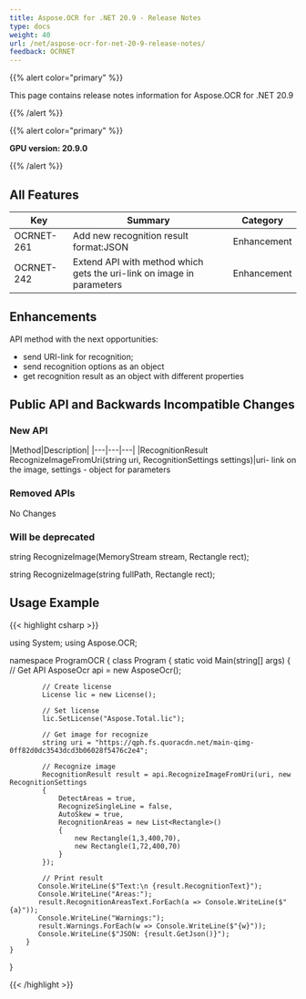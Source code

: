 ```yaml
---
title: Aspose.OCR for .NET 20.9 - Release Notes
type: docs
weight: 40
url: /net/aspose-ocr-for-net-20-9-release-notes/
feedback: OCRNET
---
```


{{% alert color="primary" %}}

This page contains release notes information for Aspose.OCR for .NET 20.9

{{% /alert %}}

{{% alert color="primary" %}}

**GPU version: 20.9.0**

{{% /alert %}}

## All Features

|Key|Summary|Category|
|---|---|---|
|OCRNET-261|Add new recognition result format:JSON|Enhancement|
|OCRNET-242|Extend API with method which gets the uri-link on image in parameters|Enhancement|

## Enhancements

API method with the next opportunities:

- send URI-link for recognition;
- send recognition options as an object
- get recognition result as an object with different properties

## Public API and Backwards Incompatible Changes

### New API

|Method|Description|
|---|---|---|
|RecognitionResult RecognizeImageFromUri(string uri, RecognitionSettings settings)|uri- link on the image, settings - object for parameters

### Removed APIs

No Changes

### Will be deprecated

string RecognizeImage(MemoryStream stream, Rectangle rect);

string RecognizeImage(string fullPath, Rectangle rect);

## Usage Example

{{< highlight csharp >}}

using System;
using Aspose.OCR;

namespace ProgramOCR
{
    class Program
    {
        static void Main(string[] args)
        {
            // Get API
            AsposeOcr api = new AsposeOcr();

            // Create license
            License lic = new License();

            // Set license 
            lic.SetLicense("Aspose.Total.lic");

            // Get image for recognize
            string uri = "https://qph.fs.quoracdn.net/main-qimg-0ff82d0dc3543dcd3b06028f5476c2e4";

            // Recognize image           
            RecognitionResult result = api.RecognizeImageFromUri(uri, new RecognitionSettings
            {
                DetectAreas = true,
                RecognizeSingleLine = false,
                AutoSkew = true,
                RecognitionAreas = new List<Rectangle>()
                {
                    new Rectangle(1,3,400,70),
                    new Rectangle(1,72,400,70)
                }
            });

            // Print result
           Console.WriteLine($"Text:\n {result.RecognitionText}");
           Console.WriteLine("Areas:");
           result.RecognitionAreasText.ForEach(a => Console.WriteLine($"{a}"));
           Console.WriteLine("Warnings:");
           result.Warnings.ForEach(w => Console.WriteLine($"{w}"));
           Console.WriteLine($"JSON: {result.GetJson()}");
        }
    }
}

{{< /highlight >}}
